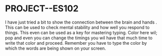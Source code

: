 # PROJECT--ES102
I have just tried a bit to show the connection between the brain and hands .
This can be used to check mental stability and how well you respond to things.
This even can be used as a key for mastering typing.
Color here wil; pop and even you can change the timings you wil have that much time to write that color and proceed.
Remember you have to type the color by which the words are being shown on your screen.
